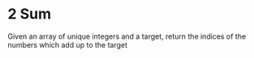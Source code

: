 # 2 Sum

Given an array of unique integers and a target, return the indices of the numbers which add up to the target
